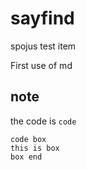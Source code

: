 sayfind
=======

spojus test item

First use of md


note
----

the code is `code`

```
code box
this is box
box end
```
